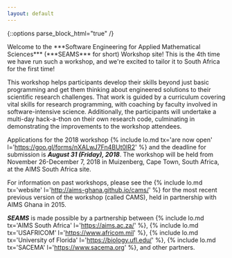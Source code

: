 ```yaml
---
layout: default
---
```

{::options parse_block_html="true" /}
<div class="home">
Welcome to the ***Software Engineering for Applied Mathematical Sciences*** (***SEAMS*** for short) Workshop site!  This is the 4th time we have run such a workshop, and we're excited to tailor it to South Africa for the first time!

This workshop helps participants develop their skills beyond just basic programming and get them thinking about engineered solutions to their scientific research challenges.  That work is guided by a curriculum covering vital skills for research programming, with coaching by faculty involved in software-intensive science.  Additionally, the participants will undertake a multi-day hack-a-thon on their own research code, culminating in demonstrating the improvements to the workshop attendees.

Applications for the 2018 workshop {% include lo.md tx='are now open' l='https://goo.gl/forms/nXALwJ7Fn4BUt0lR2' %} and the deadline for submission is ***August 31 (Friday), 2018***.  The workshop will be held from November 26-December 7, 2018 in Muizenberg, Cape Town, South Africa, at the AIMS South Africa site.

For information on past workshops, please see the {% include lo.md tx='website' l='http://aims-ghana.github.io/cams/' %} for the most recent previous version of the workshop (called CAMS), held in partnership with AIMS Ghana in 2015.

***SEAMS*** is made possible by a partnership between {% include lo.md tx='AIMS South Africa' l='https://aims.ac.za/' %}, {% include lo.md tx='USAFRICOM' l='https://www.africom.mil' %}, {% include lo.md tx='University of Florida' l='https://biology.ufl.edu/' %}, {% include lo.md tx='SACEMA' l='https://www.sacema.org' %}, and other partners.
</div>
